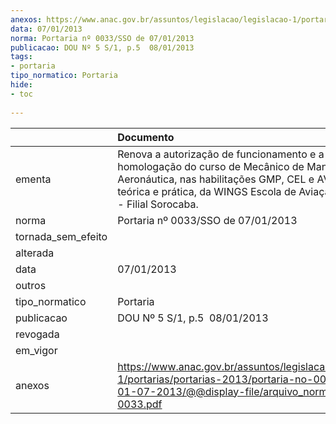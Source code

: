 ```yaml
---
anexos: https://www.anac.gov.br/assuntos/legislacao/legislacao-1/portarias/portarias-2013/portaria-no-0033-sso-de-01-07-2013/@@display-file/arquivo_norma/PA2013-0033.pdf
data: 07/01/2013
norma: Portaria nº 0033/SSO de 07/01/2013
publicacao: DOU Nº 5 S/1, p.5  08/01/2013
tags:
- portaria
tipo_normatico: Portaria
hide: 
- toc 
 
---
```


|                    | Documento                                                                                                                                                                                                                 |
|:-------------------|:--------------------------------------------------------------------------------------------------------------------------------------------------------------------------------------------------------------------------|
| ementa             | Renova a autorização de funcionamento e a homologação do curso de Mecânico de Manutenção Aeronáutica, nas habilitações GMP, CEL e AVI, partes teórica e prática, da WINGS Escola de Aviação Civil Ltda - Filial Sorocaba. |
| norma              | Portaria nº 0033/SSO de 07/01/2013                                                                                                                                                                                        |
| tornada_sem_efeito |                                                                                                                                                                                                                           |
| alterada           |                                                                                                                                                                                                                           |
| data               | 07/01/2013                                                                                                                                                                                                                |
| outros             |                                                                                                                                                                                                                           |
| tipo_normatico     | Portaria                                                                                                                                                                                                                  |
| publicacao         | DOU Nº 5 S/1, p.5  08/01/2013                                                                                                                                                                                             |
| revogada           |                                                                                                                                                                                                                           |
| em_vigor           |                                                                                                                                                                                                                           |
| anexos             | https://www.anac.gov.br/assuntos/legislacao/legislacao-1/portarias/portarias-2013/portaria-no-0033-sso-de-01-07-2013/@@display-file/arquivo_norma/PA2013-0033.pdf                                                         |
